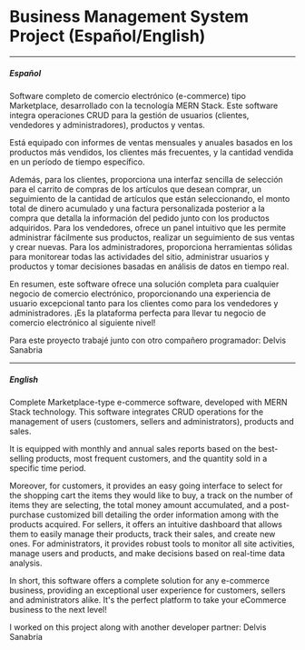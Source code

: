 # Business Management System Project (Español/English)

---

##### *Español*

Software completo de comercio electrónico (e-commerce) tipo Marketplace, desarrollado con la tecnología MERN Stack. Este software integra operaciones CRUD para la gestión de usuarios (clientes, vendedores y administradores), productos y ventas.

Está equipado con informes de ventas mensuales y anuales basados en los productos más vendidos, los clientes más frecuentes, y la cantidad vendida en un período de tiempo específico.

Además, para los clientes, proporciona una interfaz sencilla de selección para el carrito de compras de los artículos que desean comprar, un seguimiento de la cantidad de artículos que están seleccionando, el monto total de dinero acumulado y una factura personalizada posterior a la compra que detalla la información del pedido junto con los productos adquiridos. Para los vendedores, ofrece un panel intuitivo que les permite administrar fácilmente sus productos, realizar un seguimiento de sus ventas y crear nuevas. Para los administradores, proporciona herramientas sólidas para monitorear todas las actividades del sitio, administrar usuarios y productos y tomar decisiones basadas en análisis de datos en tiempo real.

En resumen, este software ofrece una solución completa para cualquier negocio de comercio electrónico, proporcionando una experiencia de usuario excepcional tanto para los clientes como para los vendedores y administradores. ¡Es la plataforma perfecta para llevar tu negocio de comercio electrónico al siguiente nivel!

Para este proyecto trabajé junto con otro compañero programador: Delvis Sanabria

---

##### *English*

Complete Marketplace-type e-commerce software, developed with MERN Stack technology. This software integrates CRUD operations for the management of users (customers, sellers and administrators), products and sales.

It is equipped with monthly and annual sales reports based on the best-selling products, most frequent customers, and the quantity sold in a specific time period.

Moreover, for customers, it provides an easy going interface to select for the shopping cart the items they would like to buy, a track on the number of items they are selecting, the total money amount accumulated, and a post-purchase customized bill detailing the order information among with the products acquired. For sellers, it offers an intuitive dashboard that allows them to easily manage their products, track their sales, and create new ones. For administrators, it provides robust tools to monitor all site activities, manage users and products, and make decisions based on real-time data analysis.

In short, this software offers a complete solution for any e-commerce business, providing an exceptional user experience for customers, sellers and administrators alike. It's the perfect platform to take your eCommerce business to the next level!

I worked on this project along with another developer partner: Delvis Sanabria
